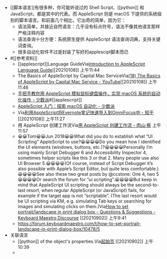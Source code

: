 - [[脚本语言]]有很多种，你可能听说过的 Shell Script、[[python]] 和 JavaScript，都是其中的代表。而 AppleScript 则是 macOS 下提供的系统级别的脚本语言。和前面几个相比，它出奇的简单，因为它：
    - 语法简单，并接近自然语言：几乎没有标点符号，语法不像其他语言那样严格注释内容
    - 语法查询十分方便：系统原生提供 AppleScript 语法查询词典，支持关键词查询。
    - 很多自动化软件不过是封装了写好的applescipt脚本而已
- #[[参考资料]]
    - [[applescript]]Language GuideVia[Introduction to AppleScript Language Guide](https://developer.apple.com/library/archive/documentation/AppleScript/Conceptual/AppleScriptLangGuide/introduction/ASLR_intro.html#//apple_ref/doc/uid/TP40000983-CH208-SW1)[[20210108]] 上午11:44
    - The Basics of AppleScript by Capital Mac ServiceVia[(18) The Basics of AppleScript by Capital Mac Service - YouTube](https://www.youtube.com/watch?v=ipWoETCuOXo)[[20210108]] 上午11:46
    - [手把手教你用 AppleScript 模拟鼠标键盘操作，实现 macOS 系统的自动化操作 - 少数派](https://sspai.com/post/43758)#[[applescript]]
    -  [AppleScript 入门：探索 macOS 自动化 - 少数派](https://sspai.com/post/46912) 
    -  Via[利用AppleScript将Evernote笔记快速导入到OmniFocus中 - 知乎](https://zhuanlan.zhihu.com/p/111700412)[[20210108]] 上午11:27
    - 用 AppleScript 创建工作流Via[用 AppleScript 创建工作流 - 肉山·察](https://roshanca.com/2012/applescript-workflow/) 上午11:57
    - 😀😀Tom😀😀Jun 2018😀😀What did you do to establish what “UI Scripting” AppleScript to use?😀😀😀😀Do you mean how I identified the UI elements (windows, buttons, etc.)?😀😀😀😀Personally I’m using mainly Script Debugger 6 and Accessibility Inspector 4, sometimes helper scripts like this 3 or that 2. Many people use also UI Browser 5.😀😀😀😀(Of course, instead of Script Debugger it’s also possible with Apple’s Script Editor, but quite less comfortable.)😀😀😀😀See also these two great posts by @ccstone: One 4, two 5😀😀😀😀Or search the forum for “ui scripting”.😀😀😀😀But keep in mind that AppleScript UI scripting should always be the second-to-last resort, when regular AppleScript (or JavaScript) fails, for example if the target app is not “scriptable”. (The last resort would be UI scripting via KM, e.g. simulating Tab keys or searching for images and simulating clicks on them.)Via[How to set portrait/landscape in print dialog box - Questions & Suggestions - Keyboard Maestro Discourse](https://forum.keyboardmaestro.com/t/how-to-set-portrait-landscape-in-print-dialog-box/10478/5) [[20210902]] 上午9:41
    - https://forum.keyboardmaestro.com/t/how-to-set-portrait-landscape-in-print-dialog-box/10478/5
- 关联语言
    - [[python]] of the object's properties.Via[起始页](favorites://) [[20210902]] 上午10:39
    - 
